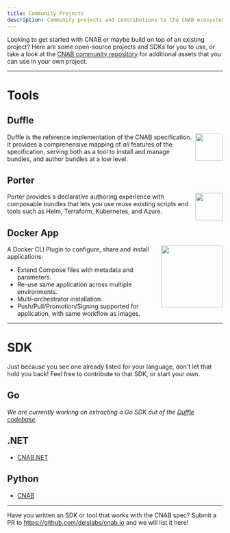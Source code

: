 ```yaml
---
title: Community Projects
description: Community projects and contributions to the CNAB ecosystem
---
```


Looking to get started with CNAB or maybe build on top of an existing project?
Here are some open-source projects and SDKs for you to use, or take a look at the
[CNAB community repository][cnab-community] for additional assets that you can 
use in your own project.

---

# Tools

## Duffle
<a href="https://duffle.sh" alt="duffle"><img align="right" src="/img/duffle.svg" width="64px" /></a>

Duffle is the reference implementation of the CNAB specification. It
provides a comprehensive mapping of _all_ features of the specification, serving
both as a tool to install and manage bundles, and author bundles at a low level.

## Porter
<a href="https://porter.sh" alt="porter"><img align="right" src="/img/porter.png" width="64px" /></a>

Porter provides a declarative authoring experience with composable bundles that lets
you use reuse existing scripts and tools such as Helm, Terraform, Kubernetes, and Azure.

## Docker App
<a href="https://github.com/docker/app" alt="docker"><img align="right" src="/img/docker.png" width="144px" /></a>

A Docker CLI Plugin to configure, share and install applications:

* Extend Compose files with metadata and parameters.
* Re-use same application across multiple environments.
* Multi-orchestrator installation.
* Push/Pull/Promotion/Signing supported for application, with same workflow as images.

---

# SDK
Just because you see one already listed for your language, don't let that hold you back!
Feel free to contribute to that SDK, or start your own.

## Go
_We are currently working on extracting a Go SDK out of the [Duffle codebase][duffle-pkg]._

## .NET
* [CNAB.NET](https://github.com/deislabs/cnab-netstandard)

## Python
* [CNAB](https://github.com/garethr/pycnab)

---

Have you written an SDK or tool that works with the CNAB spec? Submit a PR
to <https://github.com/deislabs/cnab.io> and we will list it here!

[cnab-community]: https://github.com/deislabs/cnab-community
[duffle-pkg]: https://github.com/deislabs/duffle/tree/master/pkg